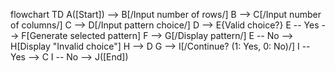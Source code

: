 flowchart TD
    A([Start]) --> B[/Input number of rows/]
    B --> C[/Input number of columns/]
    C --> D[/Input pattern choice/]
    D --> E{Valid choice?}
    E -- Yes --> F[Generate selected pattern]
    F --> G[/Display pattern/]
    E -- No --> H[Display "Invalid choice"]
    H --> D
    G --> I[/Continue? (1: Yes, 0: No)/]
    I -- Yes --> C
    I -- No --> J([End])
```
